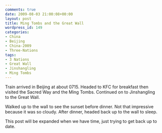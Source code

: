 ```yaml
---
comments: true
date: 2009-08-03 21:00:08+00:00
layout: post
title: Ming Tombs and the Great Wall
wordpress_id: 149
categories:
- China
- Beijing
- China-2009
- Three-Nations
tags:
- 3 Nations
- Great Wall
- Jinshangling
- Ming Tombs
---
```


Train arrived in Beijing at about 0715. Headed to KFC for breakfast then visited the Sacred Way and the Ming Tombs. Continued on to Jinshangling to the Great Wall.

Walked up to the wall to see the sunset before dinner. Not that impressive because it was so cloudy. After dinner, headed back up to the wall to sleep.

This post will be expanded when we have time, just trying to get back up to date.

